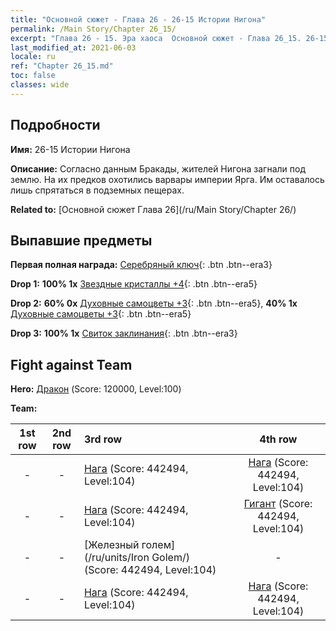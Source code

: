 ```yaml
---
title: "Основной сюжет - Глава 26 - 26-15 Истории Нигона"
permalink: /Main Story/Chapter 26_15/
excerpt: "Глава 26 - 15. Эра хаоса  Основной сюжет - Глава 26_15. 26-15 Истории Нигона"
last_modified_at: 2021-06-03
locale: ru
ref: "Chapter 26_15.md"
toc: false
classes: wide
---
```


## Подробности

 **Имя:** 26-15 Истории Нигона

 **Описание:** Согласно данным Бракады, жителей Нигона загнали под землю. На их предков охотились варвары империи Ярга. Им оставалось лишь спрятаться в подземных пещерах.

 **Related to:** [Основной сюжет Глава 26](/ru/Main Story/Chapter 26/)

## Выпавшие предметы

 **Первая полная награда:** [Серебряный ключ](/ItemsRU/con_693/){: .btn .btn--era3}

 **Drop 1:** **100% 1x** [Звездные кристаллы +4](/ItemsRU/mat_94/){: .btn .btn--era5}

 **Drop 2:** **60% 0x** [Духовные самоцветы +3](/ItemsRU/mat_86/){: .btn .btn--era5}, **40% 1x** [Духовные самоцветы +3](/ItemsRU/mat_86/){: .btn .btn--era5}

 **Drop 3:** **100% 1x** [Свиток заклинания](/ItemsRU/con_694/){: .btn .btn--era3}


## Fight against Team
 **Hero:** [Дракон](/ru/heroes/Dracon/) (Score: 120000, Level:100)

 **Team:**


  | 1st row | 2nd row | 3rd row | 4th row |
  |:----:|:----:|:----|:----:|
  | - | - | [Нага](/ru/units/Naga/) (Score: 442494, Level:104)  | [Нага](/ru/units/Naga/) (Score: 442494, Level:104)  |
  | - | - | [Нага](/ru/units/Naga/) (Score: 442494, Level:104)  | [Гигант](/ru/units/Giant/) (Score: 442494, Level:104)  |
  | - | - | [Железный голем](/ru/units/Iron Golem/) (Score: 442494, Level:104)  | - |
  | - | - | [Нага](/ru/units/Naga/) (Score: 442494, Level:104)  | [Нага](/ru/units/Naga/) (Score: 442494, Level:104)  |


